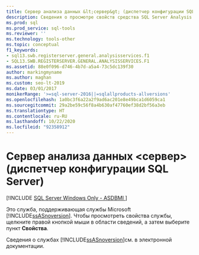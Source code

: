 ```yaml
---
title: Сервер анализа данных &lt;сервер&gt; (диспетчер конфигурации SQL Server)
description: Сведения о просмотре свойств средства SQL Server Analysis Services (SSAS) в диспетчере конфигурации SQL Server.
ms.prod: sql
ms.prod_service: sql-tools
ms.reviewer: ''
ms.technology: tools-other
ms.topic: conceptual
f1_keywords:
- sql13.swb.registerserver.general.analysisservices.f1
- SQL13.SWB.REGISTERSERVER.GENERAL.ANALYSISSERVICES.F1
ms.assetid: 88e0f096-d746-4b7d-a5a4-73c5dc139f30
author: markingmyname
ms.author: maghan
ms.custom: seo-lt-2019
ms.date: 03/01/2017
monikerRange: '>=sql-server-2016||=sqlallproducts-allversions'
ms.openlocfilehash: 1a0bc3f6a22a2f9ad6ac201e8e49bca1d6059ca1
ms.sourcegitcommit: 29a2be59c56f8a4b630af47760ef38d2bf56a3eb
ms.translationtype: HT
ms.contentlocale: ru-RU
ms.lasthandoff: 10/22/2020
ms.locfileid: "92358912"
---
```

# <a name="analysis-server-ltservergt-sql-server-configuration-manager"></a>Сервер анализа данных &lt;сервер&gt; (диспетчер конфигурации SQL Server)

[!INCLUDE [SQL Server Windows Only - ASDBMI ](../../includes/applies-to-version/sql-windows-only-asdbmi.md)]

Это служба, поддерживающая службы Microsoft [!INCLUDE[ssASnoversion](../../includes/ssasnoversion-md.md)]. Чтобы просмотреть свойства службы, щелкните правой кнопкой мыши в области сведений, а затем выберите пункт **Свойства**.

Сведения о службах [!INCLUDE[ssASnoversion](../../includes/ssasnoversion-md.md)]см. в электронной документации.
